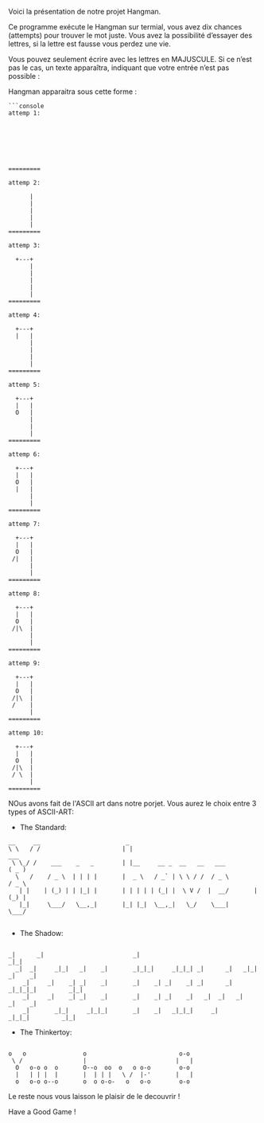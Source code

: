 Voici la présentation de notre projet Hangman.

Ce programme exécute le Hangman sur termial, vous avez dix chances (attempts) pour trouver le mot juste.
Vous avez la possibilité d’essayer des lettres, si la lettre est fausse vous perdez une vie.

Vous pouvez seulement écrire avec les lettres en MAJUSCULE.
Si ce n’est pas le cas, un texte apparaîtra, indiquant que votre entrée n’est pas possible :

Hangman apparaitra sous cette forme :
```
```console
attemp 1:


         
         

         
         
=========
```
```console
attemp 2:
         
      |  
      |  
      |  
      |  
      |  
=========
```
```console
attemp 3:

  +---+  
      |  
      |  
      |  
      |  
      |  
=========
```
```console
attemp 4:

  +---+  
  |   |  
      |  
      |  
      |  
      |  
=========
```
```console
attemp 5:

  +---+  
  |   |  
  O   |  
      |  
      |  
      |  
=========
```
```console
attemp 6:

  +---+  
  |   |  
  O   |  
  |   |  
      |  
      |  
=========
```
```console
attemp 7:

  +---+  
  |   |  
  O   |  
 /|   |  
      |  
      |  
=========
```
```console
attemp 8:

  +---+  
  |   |  
  O   |  
 /|\  |  
      |  
      |  
=========
```
```console
attemp 9:

  +---+  
  |   |  
  O   |  
 /|\  |  
 /    |  
      |  
=========
```
```console
attemp 10:

  +---+  
  |   |  
  O   |  
 /|\  |  
 / \  |  
      |  
=========
```
NOus avons fait de l'ASCII art dans notre porjet.
Vous aurez le choix entre 3 types of ASCII-ART:
- The Standard:
```console
__     __                        _                                           
\ \   / /                       | |                                    ___   
 \ \_/ /    ___    _   _        | |__     __ _  __   __   ___         ( _ )  
  \   /    / _ \  | | | |       |  _ \   / _` | \ \ / /  / _ \        / _ \  
   | |    | (_) | | |_| |       | | | | | (_| |  \ V /  |  __/       | (_) | 
   |_|     \___/   \__,_|       |_| |_|  \__,_|   \_/    \___|        \___/   
                                                                             
```
- The Shadow:
```console

_|      _|                         _|                                            _|_|   
  _|  _|     _|_|   _|    _|       _|_|_|     _|_|_| _|      _|   _|_|         _|    _| 
    _|     _|    _| _|    _|       _|    _| _|    _| _|      _| _|_|_|_|         _|_|   
    _|     _|    _| _|    _|       _|    _| _|    _|   _|  _|   _|             _|    _| 
    _|       _|_|     _|_|_|       _|    _|   _|_|_|     _|       _|_|_|         _|_|   
```

- The Thinkertoy:
```console

o   o                o                          o-o  
 \ /                 |                         |   | 
  O   o-o o  o       O--o  oo  o   o o-o        o-o  
  |   | | |  |       |  | | |   \ /  |-'       |   | 
  o   o-o o--o       o  o o-o-   o   o-o        o-o  

```
Le reste nous vous laisson le plaisir de le decouvrir ! 

Have a Good Game !
